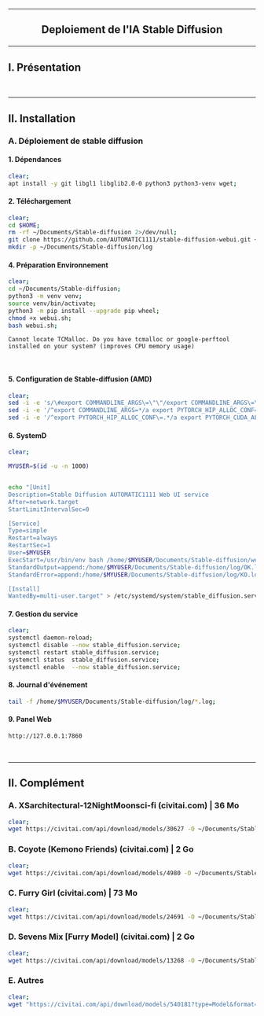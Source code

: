------------------------------------------------------------------------------------------------------------------------------------------------------------------------------------------------
## <p align='center'> Deploiement de l'IA Stable Diffusion </p>


------------------------------------------------------------------------------------------------------------------------------------------------------------------------------------------------
## I. Présentation

<br />

------------------------------------------------------------------------------------------------------------------------------------------------------------------------------------------------
## II. Installation
### A. Déploiement de stable diffusion
#### 1. Dépendances
```bash
clear;
apt install -y git libgl1 libglib2.0-0 python3 python3-venv wget;
```

#### 2. Téléchargement

```bash
clear;
cd $HOME;
rm -rf ~/Documents/Stable-diffusion 2>/dev/null;
git clone https://github.com/AUTOMATIC1111/stable-diffusion-webui.git ~/Documents/Stable-diffusion 2>/dev/null;
mkdir -p ~/Documents/Stable-diffusion/log
```

#### 4. Préparation Environnement
```bash
clear;
cd ~/Documents/Stable-diffusion;
python3 -m venv venv;
source venv/bin/activate;
python3 -m pip install --upgrade pip wheel;
chmod +x webui.sh;
bash webui.sh;
```

`Cannot locate TCMalloc. Do you have tcmalloc or google-perftool installed on your system? (improves CPU memory usage)` 

<br />

#### 5. Configuration de Stable-diffusion (AMD)
```bash
clear;
sed -i -e 's/\#export COMMANDLINE_ARGS\=\"\"/export COMMANDLINE_ARGS\=\"--skip-torch-cuda-test --precision full --no-half\"/g'                 ~/Documents/Stable-diffusion/webui-user.sh;
sed -i -e '/^export COMMANDLINE_ARGS=*/a export PYTORCH_HIP_ALLOC_CONF="garbage_collection_threshold:0.6,max_split_size_mb:128\"'              ~/Documents/Stable-diffusion/webui-user.sh;
sed -i -e '/^export PYTORCH_HIP_ALLOC_CONF\=.*/a export PYTORCH_CUDA_ALLOC_CONF\=\"garbage_collection_threshold\:0.6,max_split_size_mb:128\"'  ~/Documents/Stable-diffusion/webui-user.sh;
```

#### 6. SystemD
```bash
clear;

MYUSER=$(id -u -n 1000)


echo "[Unit]
Description=Stable Diffusion AUTOMATIC1111 Web UI service
After=network.target
StartLimitIntervalSec=0

[Service]
Type=simple
Restart=always
RestartSec=1
User=$MYUSER
ExecStart=/usr/bin/env bash /home/$MYUSER/Documents/Stable-diffusion/webui.sh
StandardOutput=append:/home/$MYUSER/Documents/Stable-diffusion/log/OK.log
StandardError=append:/home/$MYUSER/Documents/Stable-diffusion/log/KO.log

[Install]
WantedBy=multi-user.target" > /etc/systemd/system/stable_diffusion.service;
```

#### 7. Gestion du service
```bash
clear;
systemctl daemon-reload;
systemctl disable --now stable_diffusion.service;
systemctl restart stable_diffusion.service;
systemctl status  stable_diffusion.service;
systemctl enable  --now stable_diffusion.service;
```

#### 8. Journal d'événement
```bash
tail -f /home/$MYUSER/Documents/Stable-diffusion/log/*.log;
```

#### 9. Panel Web
```bash
http://127.0.0.1:7860
``` 

<br />

------------------------------------------------------------------------------------------------------------------------------------------------------------------------------------------------
## II. Complément
### A. XSarchitectural-12NightMoonsci-fi (civitai.com) | 36 Mo
```bash
clear;
wget https://civitai.com/api/download/models/30627 -O ~/Documents/Stable-diffusion/models/Lora/XSarchitectural-12NightMoonsci-fi.safetensors;
```

### B. Coyote (Kemono Friends) (civitai.com) | 2 Go
```bash
clear;
wget https://civitai.com/api/download/models/4980 -O ~/Documents/Stable-diffusion/models/Lora/Sci-Fi_Diffusion_v1.0.safetensors;
```

### C. Furry Girl (civitai.com) | 73 Mo
```bash
clear;
wget https://civitai.com/api/download/models/24691 -O ~/Documents/Stable-diffusion/models/Lora/Furry-girl.safetensors;
```

### D. Sevens Mix [Furry Model] (civitai.com) | 2 Go
```bash
clear;
wget https://civitai.com/api/download/models/13268 -O ~/Documents/Stable-diffusion/models/Stable-diffusion/sevens-mix-furry-model.safetensors;
```

### E. Autres
```bash
clear;
wget "https://civitai.com/api/download/models/540181?type=Model&format=SafeTensor&token=b5eb9a6bab84491d049bfa7a5a7fe004"

```


